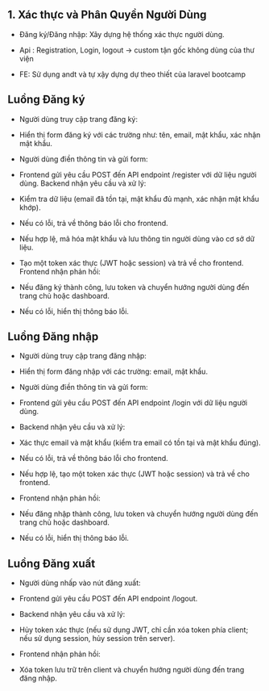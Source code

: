 ## 1. Xác thực và Phân Quyền Người Dùng

-   Đăng ký/Đăng nhập: Xây dựng hệ thống xác thực người dùng.

-   Api : Registration, Login, logout -> custom tận gốc không dùng của thư viện

-   FE: Sử dụng andt và tự xậy dựng dự theo thiết của laravel bootcamp

## Luồng Đăng ký

-   Người dùng truy cập trang đăng ký:

-   Hiển thị form đăng ký với các trường như: tên, email, mật khẩu, xác nhận mật khẩu.
-   Người dùng điền thông tin và gửi form:

-   Frontend gửi yêu cầu POST đến API endpoint /register với dữ liệu người dùng.
    Backend nhận yêu cầu và xử lý:

-   Kiểm tra dữ liệu (email đã tồn tại, mật khẩu đủ mạnh, xác nhận mật khẩu khớp).
-   Nếu có lỗi, trả về thông báo lỗi cho frontend.
-   Nếu hợp lệ, mã hóa mật khẩu và lưu thông tin người dùng vào cơ sở dữ liệu.
-   Tạo một token xác thực (JWT hoặc session) và trả về cho frontend.
    Frontend nhận phản hồi:

-   Nếu đăng ký thành công, lưu token và chuyển hướng người dùng đến trang chủ hoặc dashboard.
-   Nếu có lỗi, hiển thị thông báo lỗi.

## Luồng Đăng nhập

-   Người dùng truy cập trang đăng nhập:

-   Hiển thị form đăng nhập với các trường: email, mật khẩu.
-   Người dùng điền thông tin và gửi form:

-   Frontend gửi yêu cầu POST đến API endpoint /login với dữ liệu người dùng.
-   Backend nhận yêu cầu và xử lý:

-   Xác thực email và mật khẩu (kiểm tra email có tồn tại và mật khẩu đúng).
-   Nếu có lỗi, trả về thông báo lỗi cho frontend.
-   Nếu hợp lệ, tạo một token xác thực (JWT hoặc session) và trả về cho frontend.
-   Frontend nhận phản hồi:

-   Nếu đăng nhập thành công, lưu token và chuyển hướng người dùng đến trang chủ hoặc dashboard.
-   Nếu có lỗi, hiển thị thông báo lỗi.

## Luồng Đăng xuất

-   Người dùng nhấp vào nút đăng xuất:

-   Frontend gửi yêu cầu POST đến API endpoint /logout.
-   Backend nhận yêu cầu và xử lý:

-   Hủy token xác thực (nếu sử dụng JWT, chỉ cần xóa token phía client; nếu sử dụng session, hủy session trên server).
-   Frontend nhận phản hồi:

-   Xóa token lưu trữ trên client và chuyển hướng người dùng đến trang đăng nhập.
